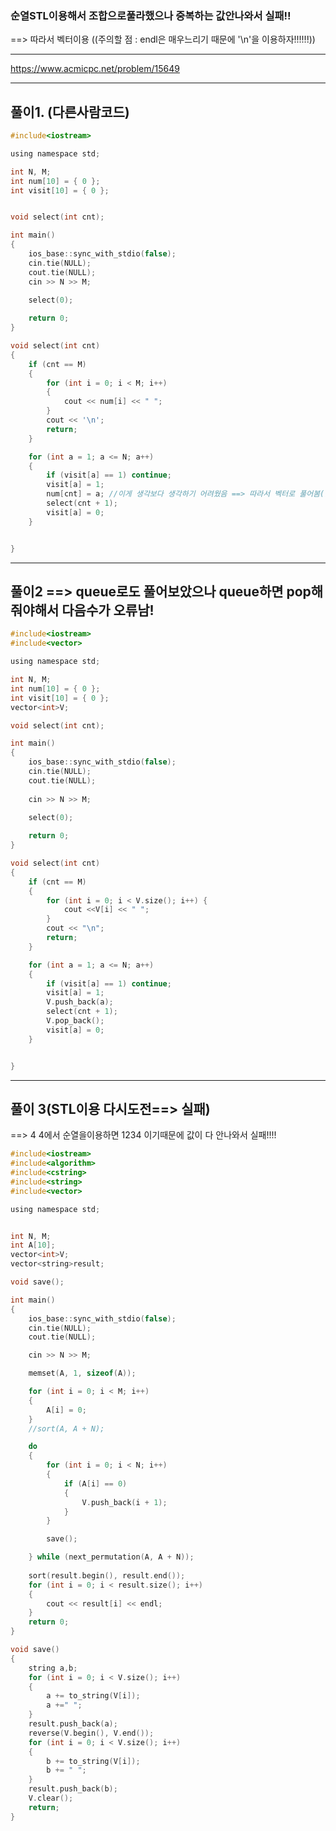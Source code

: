 ### 순열STL이용해서 조합으로풀라했으나 중복하는 값안나와서 실패!!

==> 따라서 벡터이용 ((주의할 점 : endl은 매우느리기 때문에 '\n'을 이용하자!!!!!!))

-----------------------------------------------------------------------------------------------------------

https://www.acmicpc.net/problem/15649

-----------------------------------------------------------------------------------------------------------

## 풀이1. (다른사람코드) 

```c
#include<iostream>

using namespace std;

int N, M;
int num[10] = { 0 };
int visit[10] = { 0 };


void select(int cnt);

int main()
{
    ios_base::sync_with_stdio(false);
    cin.tie(NULL);
    cout.tie(NULL);
	cin >> N >> M;
	
	select(0);

	return 0;
}

void select(int cnt)
{
	if (cnt == M)
	{
		for (int i = 0; i < M; i++)
		{
			cout << num[i] << " ";
		}
		cout << '\n';
		return;
	}

	for (int a = 1; a <= N; a++)
	{
		if (visit[a] == 1) continue;
		visit[a] = 1;
		num[cnt] = a; //이게 생각보다 생각하기 어려웠음 ==> 따라서 벡터로 풀어봄(풀이2)
		select(cnt + 1);
		visit[a] = 0;
	}


}
```
--------------------------------------------------------------------------------------------------------------

## 풀이2 ==> queue로도 풀어보았으나 queue하면 pop해줘야해서 다음수가 오류남!

```c
#include<iostream>
#include<vector>

using namespace std;

int N, M;
int num[10] = { 0 };
int visit[10] = { 0 };
vector<int>V;

void select(int cnt);

int main()
{
    ios_base::sync_with_stdio(false);
    cin.tie(NULL);
    cout.tie(NULL);
    
	cin >> N >> M;
	
	select(0);

	return 0;
}

void select(int cnt)
{
	if (cnt == M)
	{
		for (int i = 0; i < V.size(); i++) {
			cout <<V[i] << " ";
		}
		cout << "\n";
		return;
	}

	for (int a = 1; a <= N; a++)
	{
		if (visit[a] == 1) continue;
		visit[a] = 1;
		V.push_back(a);
		select(cnt + 1);
		V.pop_back();
		visit[a] = 0;
	}


}
```
----------------------------------------------------------------------------------------------------------------------

## 풀이 3(STL이용 다시도전==> 실패)

==> 4 4에서 순열을이용하면 1234 이기때문에 값이 다 안나와서 실패!!!!

```c
#include<iostream>
#include<algorithm>
#include<cstring>
#include<string>
#include<vector>

using namespace std;


int N, M;
int A[10];
vector<int>V;
vector<string>result;

void save();

int main()
{
	ios_base::sync_with_stdio(false);
	cin.tie(NULL);
	cout.tie(NULL);

	cin >> N >> M;

	memset(A, 1, sizeof(A));

	for (int i = 0; i < M; i++)
	{
		A[i] = 0;
	}
	//sort(A, A + N);

	do
	{
		for (int i = 0; i < N; i++)
		{
			if (A[i] == 0)
			{
				V.push_back(i + 1);
			}
		}

		save();

	} while (next_permutation(A, A + N));
	
	sort(result.begin(), result.end());
	for (int i = 0; i < result.size(); i++)
	{
		cout << result[i] << endl;
	}
	return 0;
}

void save()
{
	string a,b;
	for (int i = 0; i < V.size(); i++)
	{
		a += to_string(V[i]);
		a +=" ";
	}
	result.push_back(a);
	reverse(V.begin(), V.end());
	for (int i = 0; i < V.size(); i++)
	{
		b += to_string(V[i]);
		b += " ";
	}
	result.push_back(b);
	V.clear();
	return;
}
```
